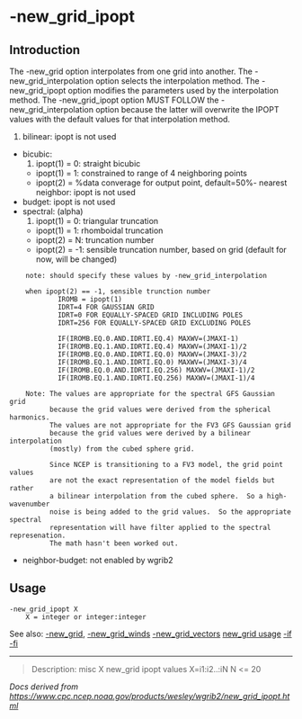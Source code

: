 # -new_grid_ipopt

## Introduction

The -new_grid option interpolates from one grid into another.
The -new_grid_interpolation option selects the interpolation method.
The -new_grid_ipopt option modifies the parameters used by
the interpolation method.
The -new_grid_ipopt option MUST FOLLOW
the -new_grid_interpolation option because the latter will
overwrite the IPOPT values with the default values for that interpolation method.

1. bilinear: ipopt is not used

- bicubic:
  1.  ipopt(1) = 0: straight bicubic
  - ipopt(1) = 1: constrained to range of 4 neighboring points
  - ipopt(2) = %data converage for output point, default=50%- nearest neighbor: ipopt is not used
- budget: ipopt is not used
- spectral: (alpha)
  1.  ipopt(1) = 0: triangular truncation
  - ipopt(1) = 1: rhomboidal truncation
  - ipopt(2) = N: truncation number
  - ipopt(2) = -1: sensible truncation number, based on grid
    (default for now, will be changed)

```
    note: should specify these values by -new_grid_interpolation

    when ipopt(2) == -1, sensible trunction number
            IROMB = ipopt(1)
            IDRT=4 FOR GAUSSIAN GRID
            IDRT=0 FOR EQUALLY-SPACED GRID INCLUDING POLES
            IDRT=256 FOR EQUALLY-SPACED GRID EXCLUDING POLES

            IF(IROMB.EQ.0.AND.IDRTI.EQ.4) MAXWV=(JMAXI-1)
            IF(IROMB.EQ.1.AND.IDRTI.EQ.4) MAXWV=(JMAXI-1)/2
            IF(IROMB.EQ.0.AND.IDRTI.EQ.0) MAXWV=(JMAXI-3)/2
            IF(IROMB.EQ.1.AND.IDRTI.EQ.0) MAXWV=(JMAXI-3)/4
            IF(IROMB.EQ.0.AND.IDRTI.EQ.256) MAXWV=(JMAXI-1)/2
            IF(IROMB.EQ.1.AND.IDRTI.EQ.256) MAXWV=(JMAXI-1)/4

    Note: The values are appropriate for the spectral GFS Gaussian grid
          because the grid values were derived from the spherical harmonics.
          The values are not appropriate for the FV3 GFS Gaussian grid
          because the grid values were derived by a bilinear interpolation
          (mostly) from the cubed sphere grid.

          Since NCEP is transitioning to a FV3 model, the grid point values
          are not the exact representation of the model fields but rather
          a bilinear interpolation from the cubed sphere.  So a high-wavenumber
          noise is being added to the grid values.  So the appropriate spectral
          representation will have filter applied to the spectral represenation.
          The math hasn't been worked out.
```

- neighbor-budget: not enabled by wgrib2

## Usage

```
-new_grid_ipopt X
    X = integer or integer:integer
```

See also: [-new_grid](./new_grid.md),
[-new_grid_winds](./new_grid_winds.md)
[-new_grid_vectors](./new_grid_vectors.md)
[new_grid usage](./new_grid_usage.md)
[-if](./if.md)
[-fi](./fi.md)

---

> Description: misc X new_grid ipopt values X=i1:i2..:iN N <= 20

_Docs derived from <https://www.cpc.ncep.noaa.gov/products/wesley/wgrib2/new_grid_ipopt.html>_
